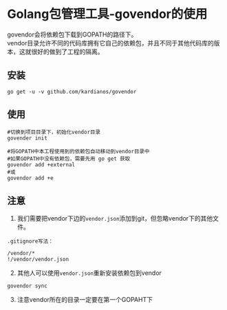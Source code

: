 # Golang包管理工具-govendor的使用
govendor会将依赖包下载到GOPATH的路径下。<br/>
vendor目录允许不同的代码库拥有它自己的依赖包，并且不同于其他代码库的版本，这就很好的做到了工程的隔离。
## 安装
```shell
go get -u -v github.com/kardianos/govendor
```
## 使用
```shell
#切换到项目目录下，初始化vendor目录
govender init

#将GOPATH中本工程使用到的依赖包自动移动到vendor目录中
#如果GOPATH中没有依赖包，需要先用 go get 获取
govendor add +external  
#或
govendor add +e 
```

## 注意
1. 我们需要把vendor下边的`vendor.json`添加到git，但忽略vendor下的其他文件。
```
.gitignore写法：

/vendor/*
!/vendor/vendor.json
```
2. 其他人可以使用`vendor.json`重新安装依赖包到vendor
```
govendor sync
```
3. 注意vendor所在的目录一定要在第一个GOPAHT下